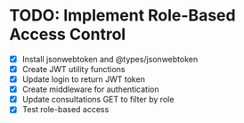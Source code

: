 # TODO: Implement Role-Based Access Control

- [x] Install jsonwebtoken and @types/jsonwebtoken
- [x] Create JWT utility functions
- [x] Update login to return JWT token
- [x] Create middleware for authentication
- [x] Update consultations GET to filter by role
- [x] Test role-based access

